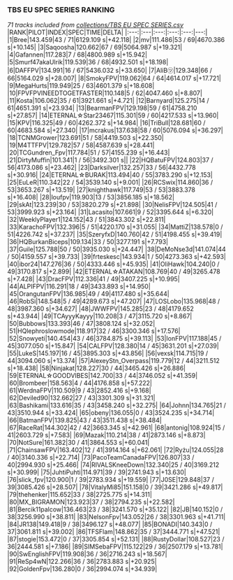 ### TBS EU SPEC SERIES RANKING
*71 tracks included from [collections/TBS EU SPEC SERIES.csv](/collections/TBS%20EU%20SPEC%20SERIES.csv)*
|RANK|PILOT|INDEX|SPEC|TIME|DELTA|
|:---:|:---|:---:|:---:|:---:|---:|
|1|Bree|143.459|43 / 71|6129.109 s|+42.118|
|2|mv|111.486|53 / 69|4670.386 s|+10.145|
|3|Saqoosha|120.662|67 / 69|5064.987 s|+19.321|
|4|Gafannen|117.283|7 / 68|4800.989 s|+15.942|
|5|Smurf47akaUlrik|119.539|36 / 68|4932.501 s|+18.198|
|6|DAFFPV|134.991|16 / 67|5436.032 s|+33.650|
|7|AliB㋡|129.348|66 / 66|5164.029 s|+28.007|
|8|SmokyFPV|119.062|64 / 64|4614.017 s|+17.721|
|9|MegaHurts|119.949|25 / 63|4601.379 s|+18.608|
|10|FPVFPVINEEDTOGETFASTER|110.148|5 / 62|4047.460 s|+8.807|
|11|Kosta|106.062|35 / 61|3921.661 s|+4.721|
|12|Barnyard|125.275|14 / 61|4651.391 s|+23.934|
|13|BearmanFPV|129.198|59 / 61|4758.210 s|+27.857|
|14|ETERNAL☆Star23467|115.301|59 / 60|4217.533 s|+13.960|
|15|KPV|116.325|49 / 60|4262.372 s|+14.984|
|16|TriBull|128.681|60 / 60|4683.584 s|+27.340|
|17|mcrakus|137.638|58 / 60|5076.094 s|+36.297|
|18|TCNMGrower|123.691|51 / 58|4419.503 s|+22.350|
|19|M4TTFPV|129.782|57 / 58|4587.639 s|+28.441|
|20|TCGundren_Fpv|117.784|51 / 57|4155.239 s|+16.443|
|21|DirtyMuffin|101.341|1 / 56|3492.301 s||
|22|HQBatuFPV|124.803|37 / 56|4173.086 s|+23.462|
|23|Darksilver|132.257|33 / 56|4432.778 s|+30.916|
|24|ETERNAL☆BURAK|113.494|40 / 55|3783.290 s|+12.153|
|25|EuLeR|110.342|22 / 54|3539.140 s|+9.001|
|26|RCSwix|114.860|36 / 53|3653.267 s|+13.519|
|27|knighthawk|117.749|53 / 53|3883.378 s|+16.408|
|28|loufpv|119.903|13 / 53|3856.185 s|+18.562|
|29|skAt|123.239|30 / 53|3820.279 s|+21.898|
|30|NelisFPV|124.505|41 / 53|3999.923 s|+23.164|
|31|Lacasito|107.661|9 / 52|3395.644 s|+6.320|
|32|WeeklyPlayer1|124.152|43 / 51|3843.302 s|+22.811|
|33|KarachoFPV|132.396|5 / 51|4220.170 s|+31.055|
|34|MattiZ|138.578|0 / 51|4226.742 s|+37.237|
|35|SzeryfxD|140.760|42 / 51|4198.455 s|+39.419|
|36|HQBurkanBiceps|109.134|33 / 50|3277.191 s|+7.793|
|37|Guile|125.788|50 / 50|3935.030 s|+24.447|
|38|DeMoNse3d|141.074|44 / 50|4159.557 s|+39.733|
|39|frteskesc|143.934|1 / 50|4273.363 s|+42.593|
|40|ibor24|147.276|36 / 50|4333.446 s|+45.935|
|41|OliHawk|104.240|0 / 49|3170.817 s|+2.899|
|42|ETERNAL☆ATAKAN|108.769|40 / 49|3265.478 s|+7.428|
|43|DracFPV|112.336|41 / 49|3407.225 s|+10.995|
|44|ALPIFPV|116.291|18 / 49|3433.893 s|+14.950|
|45|OrangutanFPV|136.985|49 / 49|4117.480 s|+35.644|
|46|RobSi|148.548|5 / 49|4289.673 s|+47.207|
|47|LOSLobo|135.968|48 / 48|3987.360 s|+34.627|
|48|JWWFPV|145.285|23 / 48|4179.652 s|+43.944|
|49|TCAyyyKayyy|110.208|3 / 47|3115.720 s|+8.867|
|50|Bubbows|133.393|46 / 47|3808.124 s|+32.052|
|51|HQlephroslowmode|118.917|32 / 46|3300.346 s|+17.576|
|52|Snowyeti|140.454|43 / 46|3784.875 s|+39.113|
|53|IonFPV|117.188|45 / 45|3077.050 s|+15.847|
|54|CALFPV|128.380|14 / 45|3631.201 s|+27.039|
|55|LukeS|145.197|16 / 45|3895.303 s|+43.856|
|56|vexsk|114.715|19 / 44|3094.060 s|+13.374|
|57|AlexeyStn_Overpass|119.779|12 / 44|3211.512 s|+18.438|
|58|Ninjakat|128.227|30 / 44|3465.426 s|+26.886|
|59|ETERNAL☆GOODVIBES|142.700|33 / 44|3746.052 s|+41.359|
|60|Brombeer|158.563|4 / 44|4176.858 s|+57.222|
|61|WerdnaFPV|110.509|9 / 43|2852.416 s|+9.168|
|62|Deviled90|132.662|27 / 43|3301.309 s|+31.321|
|63|Bashikami|133.616|35 / 43|3458.240 s|+32.275|
|64|Johnn|134.765|21 / 43|3510.944 s|+33.424|
|65|obeny|136.055|0 / 43|3524.235 s|+34.714|
|66|BatmanFPV|139.825|43 / 43|3511.438 s|+38.484|
|67|RaceRat|144.302|42 / 42|3663.345 s|+42.961|
|68|antonig|108.924|15 / 41|2603.729 s|+7.583|
|69|Mazak|110.214|38 / 41|2873.146 s|+8.873|
|70|NotSure|161.382|30 / 41|3864.553 s|+60.041|
|71|ChainsawFPV|163.402|12 / 41|3914.164 s|+62.061|
|72|Ryżu|124.055|28 / 40|3140.336 s|+22.714|
|73|PacoTeamCanadaFPV|126.807|33 / 40|2994.930 s|+25.466|
|74|RIVALSKneeDown|132.340|25 / 40|3169.212 s|+30.999|
|75|JuhtiPuhti|114.971|39 / 39|2741.943 s|+13.630|
|76|slick_fpv|120.900|1 / 39|2783.934 s|+19.559|
|77|J0SE|129.848|37 / 39|3085.426 s|+28.507|
|78|VitalyMi85|151.158|0 / 39|3421.286 s|+49.817|
|79|thehenker|115.652|33 / 38|2725.775 s|+14.311|
|80|MX_BIGRAMON|123.923|37 / 38|2794.235 s|+22.582|
|81|Bercik11palcow|136.463|23 / 38|3241.570 s|+35.122|
|82|JB|140.152|0 / 38|3256.990 s|+38.811|
|83|NelsonFpv|143.052|26 / 38|3301.963 s|+41.711|
|84|JR138|149.418|9 / 38|3496.127 s|+48.077|
|85|BONADI|140.343|0 / 37|3061.811 s|+39.002|
|86|TFSFlam|148.862|35 / 37|3444.771 s|+47.521|
|87|stogie|153.472|0 / 37|3305.854 s|+52.131|
|88|RustyDollar|108.527|23 / 36|2444.581 s|+7.186|
|89|SIMSebaFPV|115.122|29 / 36|2507.179 s|+13.781|
|90|SwEnglishFPV|119.908|36 / 36|2716.243 s|+18.567|
|91|ReSp4wN|122.266|36 / 36|2783.883 s|+20.925|
|92|GoldenFpv|136.280|0 / 36|2994.074 s|+34.939|
